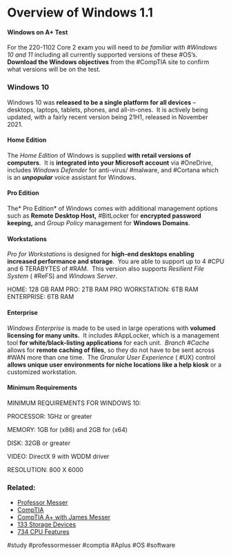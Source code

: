 # Overview of Windows 1.1

#### Windows on A+ Test

For the 220-1102 Core 2 exam you will need to *be familiar with #Windows 10 and 11* including all currently supported versions of these #OS’s.  **Download the Windows objectives** from the #CompTIA site to confirm what versions will be on the test.

### Windows 10

Windows 10 was **released to be a single platform for all devices** – desktops, laptops, tablets, phones, and all-in-ones.  It is actively being updated, with a fairly recent version being 21H1, released in November 2021. 

#### Home Edition

The *Home Edition* of Windows is supplied **with retail versions of computers**.  It is **integrated into your Microsoft account** via #OneDrive, includes *Windows Defender* for anti-virus/ #malware, and #Cortana which is an ***unpopular*** voice assistant for Windows.

#### Pro Edition

The* Pro Edition* of Windows comes with additional management options such as **Remote Desktop Host,** #BitLocker for **encrypted password keeping,** and *Group Policy* management for **Windows Domains**.

#### Workstations

*Pro for Workstations* is designed for **high-end desktops enabling increased performance and storage**.  You are able to support up to 4 #CPU and 6 TERABYTES of #RAM.  This version also supports *Resilient File System* ( #ReFS) and *Windows Server*.

HOME: 128 GB RAM
PRO: 2TB RAM
PRO WORKSTATION: 6TB RAM
ENTERPRISE: 6TB RAM

#### Enterprise

*Windows Enterprise* is made to be used in large operations with **volumed licensing for many units.**  It includes #AppLocker, which is a management tool **for white/black-listing applications** for each unit.  *Branch #Cache* allows for **remote caching of files**, so they do not have to be sent across #WAN more than one time.  The *Granular User Experience* ( #UX) control **allows unique user environments for niche locations like a help kiosk** or a customized workstation. 

#### Minimum Requirements

MINIMUM REQUIREMENTS FOR WINDOWS 10:

PROCESSOR: 1GHz or greater

MEMORY: 1GB for (x86) and 2GB for (x64)

DISK: 32GB or greater

VIDEO: DirectX 9 with WDDM driver

RESOLUTION: 800 X 6000


### Related:
- [Professor Messer](https://www.professormesser.com/free-a-plus-training/220-1102/220-1102-video/an-overview-of-windows-220-1102/ "Professor Messer A+ Guide")
- [CompTIA](https://www.comptia.org/ "CompTIA Homepage")
- [CompTIA A+ with James Messer](CompTIA%20A+%20with%20James%20Messer.md)
- [133 Storage Devices](133%20Storage%20Devices.md)
- [734 CPU Features](734%20CPU%20Features.md)

#study #professormesser #comptia #Aplus #OS #software 